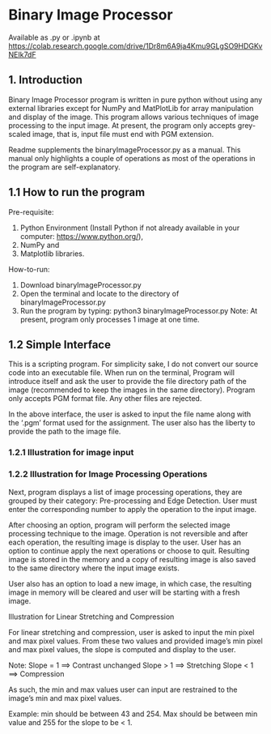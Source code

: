 # Binary Image Processor

Available as .py or .ipynb at https://colab.research.google.com/drive/1Dr8m6A9ja4Kmu9GLgSO9HDGKvNEIk7dF

## 1. Introduction 
Binary Image Processor program is written in pure python without using any external libraries except for NumPy and MatPlotLib for array manipulation and display of the image. This program allows various techniques of image processing to the input image. At present, the program only accepts grey-scaled image, that is, input file must end with PGM extension. 

Readme supplements the binaryImageProcessor.py as a manual. This manual only highlights a couple of operations as most of the operations in the program are self-explanatory.

## 1.1 How to run the program

Pre-requisite: 
1. Python Environment (Install Python if not already available in your computer: https://www.python.org/), 
2. NumPy and 
3. Matplotlib libraries. 

How-to-run:
1.	Download binaryImageProcessor.py 
2.	Open the terminal and locate to the directory of binaryImageProcessor.py 
3.	Run the program by typing: python3 binaryImageProcessor.py 
Note: At present, program only processes 1 image at one time. 

## 1.2  Simple Interface 
This is a scripting program. For simplicity sake, I do not convert our source code into an executable file. When run on the terminal, Program will introduce itself and ask the user to provide the file directory path of the image (recommended to keep the images in the same directory). Program only accepts PGM format file. Any other files are rejected. 
 
In the above interface, the user is asked to input the file name along with the ‘.pgm’ format used for the assignment. The user also has the liberty to provide the path to the image file.

### 1.2.1 Illustration for image input
 
 

### 1.2.2 Illustration for Image Processing Operations
Next, program displays a list of image processing operations, they are grouped by their category: Pre-processing and Edge Detection. User must enter the corresponding number to apply the operation to the input image. 
 
After choosing an option, program will perform the selected image processing technique to the image. Operation is not reversible and after each operation, the resulting image is display to the user. User has an option to continue apply the next operations or choose to quit. Resulting image is stored in the memory and a copy of resulting image is also saved to the same directory where the input image exists. 

User also has an option to load a new image, in which case, the resulting image in memory will be cleared and user will be starting with a fresh image. 

Illustration for Linear Stretching and Compression

For linear stretching and compression, user is asked to input the min pixel and max pixel values. From these two values and provided image’s min pixel and max pixel values, the slope is computed and display to the user. 

Note: 
Slope = 1 ==> Contrast unchanged
Slope > 1 ==> Stretching 
Slope < 1 ==> Compression


As such, the min and max values user can input are restrained to the image’s min and max pixel values. 

Example: min should be between 43 and 254. Max should be between min value and 255 for the slope to be < 1.
 
